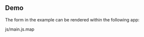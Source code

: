 ## Demo

The form in the example can be rendered within the following app:

<div id="preact"></div>

<script>
  var head = document.getElementsByTagName('head')[0];
  var scriptElement = document.createElement('script');
  scriptElement.setAttribute('type', 'text/javascript');
  scriptElement.setAttribute('src', 'js/main.js');
  head.appendChild(scriptElement);
  head.removeChild(scriptElement);
</script>

<File>js/main.js.map</File>

<Code src="example/App.jsx"/>

<section-break />